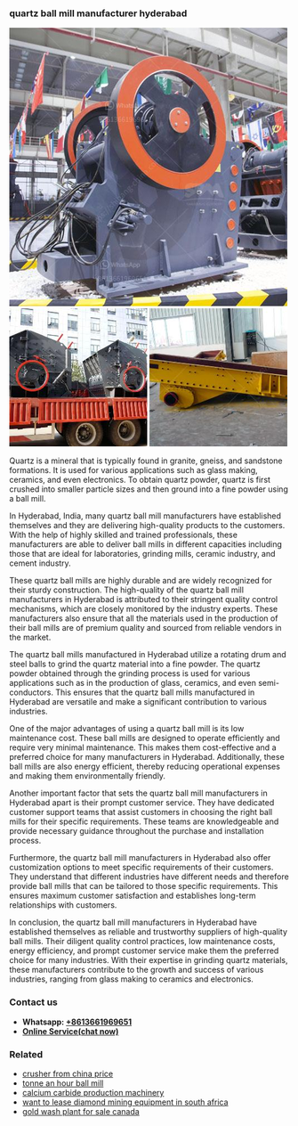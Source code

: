 <h3>quartz ball mill manufacturer hyderabad</h3><img src='1708322864.jpg' alt=''><p>Quartz is a mineral that is typically found in granite, gneiss, and sandstone formations. It is used for various applications such as glass making, ceramics, and even electronics. To obtain quartz powder, quartz is first crushed into smaller particle sizes and then ground into a fine powder using a ball mill.</p><p>In Hyderabad, India, many quartz ball mill manufacturers have established themselves and they are delivering high-quality products to the customers. With the help of highly skilled and trained professionals, these manufacturers are able to deliver ball mills in different capacities including those that are ideal for laboratories, grinding mills, ceramic industry, and cement industry.</p><p>These quartz ball mills are highly durable and are widely recognized for their sturdy construction. The high-quality of the quartz ball mill manufacturers in Hyderabad is attributed to their stringent quality control mechanisms, which are closely monitored by the industry experts. These manufacturers also ensure that all the materials used in the production of their ball mills are of premium quality and sourced from reliable vendors in the market.</p><p>The quartz ball mills manufactured in Hyderabad utilize a rotating drum and steel balls to grind the quartz material into a fine powder. The quartz powder obtained through the grinding process is used for various applications such as in the production of glass, ceramics, and even semi-conductors. This ensures that the quartz ball mills manufactured in Hyderabad are versatile and make a significant contribution to various industries.</p><p>One of the major advantages of using a quartz ball mill is its low maintenance cost. These ball mills are designed to operate efficiently and require very minimal maintenance. This makes them cost-effective and a preferred choice for many manufacturers in Hyderabad. Additionally, these ball mills are also energy efficient, thereby reducing operational expenses and making them environmentally friendly.</p><p>Another important factor that sets the quartz ball mill manufacturers in Hyderabad apart is their prompt customer service. They have dedicated customer support teams that assist customers in choosing the right ball mills for their specific requirements. These teams are knowledgeable and provide necessary guidance throughout the purchase and installation process.</p><p>Furthermore, the quartz ball mill manufacturers in Hyderabad also offer customization options to meet specific requirements of their customers. They understand that different industries have different needs and therefore provide ball mills that can be tailored to those specific requirements. This ensures maximum customer satisfaction and establishes long-term relationships with customers.</p><p>In conclusion, the quartz ball mill manufacturers in Hyderabad have established themselves as reliable and trustworthy suppliers of high-quality ball mills. Their diligent quality control practices, low maintenance costs, energy efficiency, and prompt customer service make them the preferred choice for many industries. With their expertise in grinding quartz materials, these manufacturers contribute to the growth and success of various industries, ranging from glass making to ceramics and electronics.</p><h3>Contact us</h3><ul><li><strong>Whatsapp:&nbsp;<a href="https://wa.me/8613661969651">+8613661969651</a></strong></li><li><a href="https://swt.shibang-china.com/?git&amp;zhl&amp;quartz ball mill manufacturer hyderabad"><strong>Online Service(chat now)</strong></a></li></ul><h3>Related</h3><ul><li><a href='crusher from china price.md'>crusher from china price</a></li><li><a href='tonne an hour ball mill.md'>tonne an hour ball mill</a></li><li><a href='calcium carbide production machinery.md'>calcium carbide production machinery</a></li><li><a href='want to lease diamond mining equipment in south africa.md'>want to lease diamond mining equipment in south africa</a></li><li><a href='gold wash plant for sale canada.md'>gold wash plant for sale canada</a></li></ul>